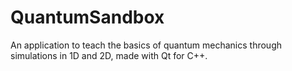 # QuantumSandbox
An application to teach the basics of quantum mechanics through simulations in 1D and 2D, made with Qt for C++.
